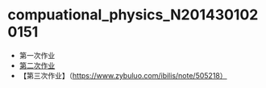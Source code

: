 # compuational_physics_N2014301020151
* 第一次作业
* [第二次作业](https://www.zybuluo.com/ibilis/note/505078)
* 【第三次作业】（https://www.zybuluo.com/ibilis/note/505218）


